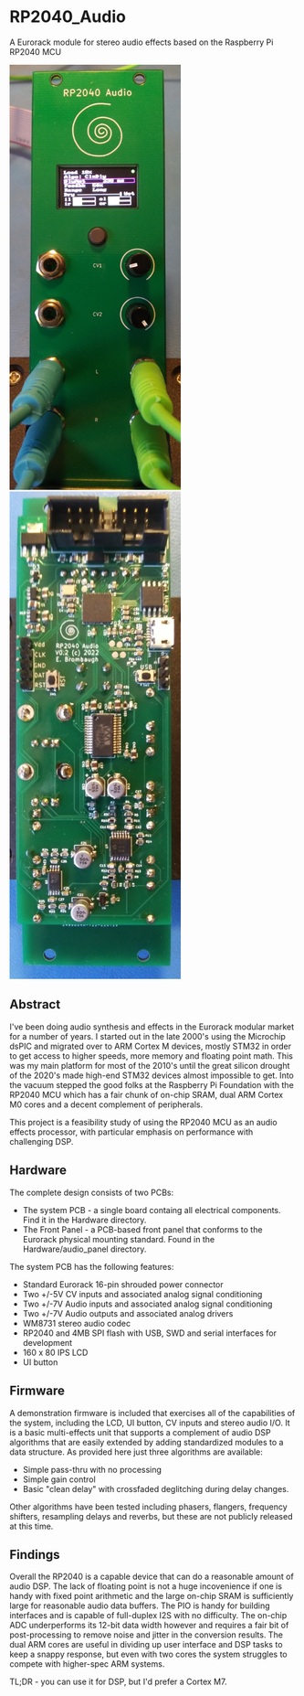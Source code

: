 # RP2040_Audio
A Eurorack module for stereo audio effects based on the Raspberry Pi RP2040 MCU

<img src="docs/rp2040_audio_front.jpg" width="300" /> <img src="docs/rp2040_audio_back.jpg" width="300" /> 

## Abstract
I've been doing audio synthesis and effects in the Eurorack modular market for
a number of years. I started out in the late 2000's using the Microchip dsPIC
and migrated over to ARM Cortex M devices, mostly STM32 in order to get access
to higher speeds, more memory and floating point math. This was my main
platform for most of the 2010's until the great silicon drought of the 2020's
made high-end STM32 devices almost impossible to get. Into the vacuum stepped
the good folks at the Raspberry Pi Foundation with the RP2040 MCU which has
a fair chunk of on-chip SRAM, dual ARM Cortex M0 cores and a decent complement
of peripherals.

This project is a feasibility study of using the RP2040 MCU as an audio effects
processor, with particular emphasis on performance with challenging DSP.

## Hardware
The complete design consists of two PCBs:
* The system PCB - a single board containg all electrical components. Find it
in the Hardware directory.
* The Front Panel - a PCB-based front panel that conforms to the Eurorack
physical mounting standard. Found in the Hardware/audio_panel directory.

The system PCB has the following features:
* Standard Eurorack 16-pin shrouded power connector
* Two +/-5V CV inputs and associated analog signal conditioning 
* Two +/-7V Audio inputs and associated analog signal conditioning 
* Two +/-7V Audio outputs and associated analog drivers
* WM8731 stereo audio codec
* RP2040 and 4MB SPI flash with USB, SWD and serial interfaces for development
* 160 x 80 IPS LCD
* UI button

## Firmware
A demonstration firmware is included that exercises all of the capabilities of
the system, including the LCD, UI button, CV inputs and stereo audio I/O. It is
a basic multi-effects unit that supports a complement of audio DSP algorithms
that are easily extended by adding standardized modules to a data structure.
As provided here just three algorithms are available:
* Simple pass-thru with no processing
* Simple gain control
* Basic "clean delay" with crossfaded deglitching during delay changes.

Other algorithms have been tested including phasers, flangers, frequency shifters,
resampling delays and reverbs, but these are not publicly released at this time.

## Findings
Overall the RP2040 is a capable device that can do a reasonable amount of audio
DSP. The lack of floating point is not a huge incovenience if one is handy with
fixed point arithmetic and the large on-chip SRAM is sufficiently large for
reasonable audio data buffers. The PIO is handy for building interfaces and is
capable of full-duplex I2S with no difficulty. The on-chip ADC underperforms its
12-bit data width however and requires a fair bit of post-processing to remove
noise and jitter in the conversion results. The dual ARM cores are useful in
dividing up user interface and DSP tasks to keep a snappy response, but even
with two cores the system struggles to compete with higher-spec ARM systems.

TL;DR - you can use it for DSP, but I'd prefer a Cortex M7.
